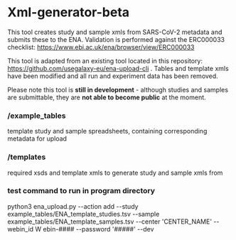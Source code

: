# Xml-generator-beta
This tool creates study and sample xmls from SARS-CoV-2 metadata and submits these to the ENA. 
Validation is performed against the ERC000033 checklist: https://www.ebi.ac.uk/ena/browser/view/ERC000033

This tool is adapted from an existing tool located in this repository: https://github.com/usegalaxy-eu/ena-upload-cli . Tables and template xmls have been modified and all run and experiment data has been removed.

Please note this tool is **still in development** - although studies and samples are submittable, they are **not able to become public** at the moment.

### /example_tables 
template study and sample spreadsheets, containing corresponding metadata for upload

### /templates
required xsds and template xmls to generate study and sample xmls from

### test command to run in program directory
python3 ena_upload.py --action add --study example_tables/ENA_template_studies.tsv --sample example_tables/ENA_template_samples.tsv --center 'CENTER_NAME' --webin_id W
ebin-#### --password '#####' --dev


